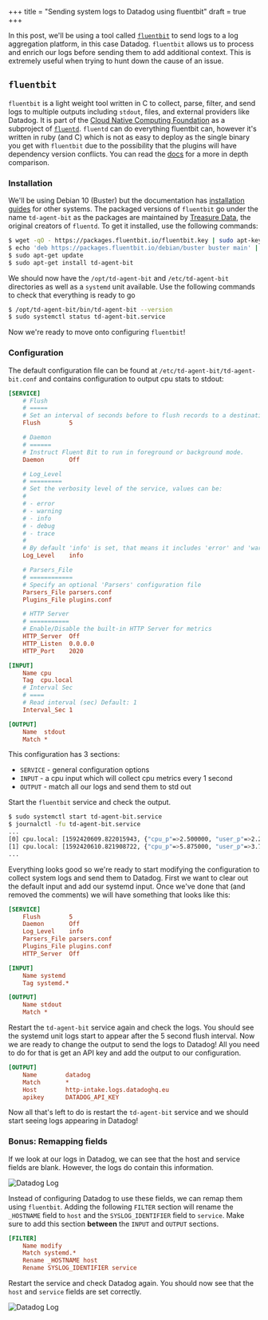 +++
title = "Sending system logs to Datadog using fluentbit"
draft = true
+++

In this post, we'll be using a tool called [`fluentbit`](https://fluentbit.io/) to send logs to a log aggregation platform, in this case Datadog. `fluentbit` allows us to process and enrich our logs before sending them to add additional context. This is extremely useful when trying to hunt down the cause of an issue.

## `fluentbit`
`fluentbit` is a light weight tool written in C to collect, parse, filter, and send logs to multiple outputs including `stdout`, files, and external providers like Datadog. It is part of the [Cloud Native Computing Foundation](https://www.cncf.io/) as a subproject of [`fluentd`](https://www.fluentd.org/). `fluentd` can do everything fluentbit can, however it's written in ruby (and C) which is not as easy to deploy as the single binary you get with `fluentbit` due to the possibility that the plugins will have dependency version conflicts. You can read the [docs](https://docs.fluentbit.io/manual/about/fluentd-and-fluent-bit) for a more in depth comparison.

### Installation

We'll be using Debian 10 (Buster) but the documentation has [installation guides](https://docs.fluentbit.io/manual/installation/linux) for other systems. The packaged versions of `fluentbit` go under the name `td-agent-bit` as the packages are maintained by [Treasure Data](https://www.treasuredata.com/), the original creators of `fluentd`. To get it installed, use the following commands:

```sh
$ wget -qO - https://packages.fluentbit.io/fluentbit.key | sudo apt-key add -
$ echo 'deb https://packages.fluentbit.io/debian/buster buster main' | sudo tee /etc/apt/sources.list.d/td-agent-bit.list
$ sudo apt-get update
$ sudo apt-get install td-agent-bit
```

We should now have the `/opt/td-agent-bit` and `/etc/td-agent-bit` directories as well as a `systemd` unit available. Use the following commands to check that everything is ready to go

```sh
$ /opt/td-agent-bit/bin/td-agent-bit --version
$ sudo systemctl status td-agent-bit.service
```

Now we're ready to move onto configuring `fluentbit`!

### Configuration

The default configuration file can be found at `/etc/td-agent-bit/td-agent-bit.conf` and contains configuration to output cpu stats to stdout:

```ini
[SERVICE]
    # Flush
    # =====
    # Set an interval of seconds before to flush records to a destination
    Flush        5

    # Daemon
    # ======
    # Instruct Fluent Bit to run in foreground or background mode.
    Daemon       Off

    # Log_Level
    # =========
    # Set the verbosity level of the service, values can be:
    #
    # - error
    # - warning
    # - info
    # - debug
    # - trace
    #
    # By default 'info' is set, that means it includes 'error' and 'warning'.
    Log_Level    info

    # Parsers_File
    # ============
    # Specify an optional 'Parsers' configuration file
    Parsers_File parsers.conf
    Plugins_File plugins.conf

    # HTTP Server
    # ===========
    # Enable/Disable the built-in HTTP Server for metrics
    HTTP_Server  Off
    HTTP_Listen  0.0.0.0
    HTTP_Port    2020

[INPUT]
    Name cpu
    Tag  cpu.local
    # Interval Sec
    # ====
    # Read interval (sec) Default: 1
    Interval_Sec 1

[OUTPUT]
    Name  stdout
    Match *
```

This configuration has 3 sections:

* `SERVICE` - general configuration options
* `INPUT` - a cpu input which will collect cpu metrics every 1 second
* `OUTPUT` - match all our logs and send them to std out

Start the `fluentbit` service and check the output.

```sh
$ sudo systemctl start td-agent-bit.service
$ journalctl -fu td-agent-bit.service
...
[0] cpu.local: [1592420609.822015943, {"cpu_p"=>2.500000, "user_p"=>2.250000, "system_p"=>0.250000, ... }]
[1] cpu.local: [1592420610.821908722, {"cpu_p"=>5.875000, "user_p"=>3.750000, "system_p"=>2.125000, ... }]
...
```

Everything looks good so we're ready to start modifying the configuration to collect system logs and send them to Datadog. First we want to clear out the default input and add our systemd input. Once we've done that (and removed the comments) we will have something that looks like this:

```ini
[SERVICE]
    Flush        5
    Daemon       Off
    Log_Level    info
    Parsers_File parsers.conf
    Plugins_File plugins.conf
    HTTP_Server  Off

[INPUT]
    Name systemd
    Tag systemd.*

[OUTPUT]
    Name stdout
    Match *
```

Restart the `td-agent-bit` service again and check the logs. You should see the systemd unit logs start to appear after the 5 second flush interval. Now we are ready to change the output to send the logs to Datadog! All you need to do for that is get an API key and add the output to our configuration.

```ini
[OUTPUT]
    Name        datadog
    Match       *
    Host        http-intake.logs.datadoghq.eu
    apikey      DATADOG_API_KEY
```

Now all that's left to do is restart the `td-agent-bit` service and we should start seeing logs appearing in Datadog!

### Bonus: Remapping fields

If we look at our logs in Datadog, we can see that the host and service fields are blank. However, the logs do contain this information.

![Datadog Log](/assets/img/2020-06-17-datadog-log-1.png)

Instead of configuring Datadog to use these fields, we can remap them using `fluentbit`. Adding the following `FILTER` section will rename the `_HOSTNAME` field to `host` and the `SYSLOG_IDENTIFIER` field to `service`. Make sure to add this section **between** the `INPUT` and `OUTPUT` sections.

```ini
[FILTER]
    Name modify
    Match systemd.*
    Rename _HOSTNAME host
    Rename SYSLOG_IDENTIFIER service
```

Restart the service and check Datadog again. You should now see that the `host` and `service` fields are set correctly.

![Datadog Log](/assets/img/2020-06-17-datadog-log-2.png)
